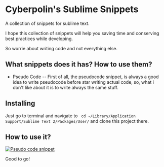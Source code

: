 # Cyberpolin's Sublime Snippets
A collection of snippets for sublime text.

I hope this collection of snippets will help you saving time and conserving best practices while developing.

So worrie about writing code and not everything else.

## What snippets does it has? How to use them?
- Pseudo Code
-- First of all, the pseudocode snippet, is always a good idea to write pseudocode before star writing actual code, so, what i don't like about it is to write always the same stuff.

## Installing

Just go to terminal and navigate to
``` cd ~/Library/Application Support/Sublime Text 2/Packages/User/```
and clone this project there.

## How to use it?

[![Pseudo code snippet](http://img.youtube.com/vi/StTqXEQ2l-Y/0.jpg)](https://youtu.be/ZVhskU4fjEo "Pseudo code snippet")

Good to go!
